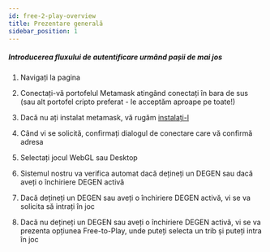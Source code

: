```yaml
---
id: free-2-play-overview
title: Prezentare generală
sidebar_position: 1
---
```


##### **Introducerea fluxului de autentificare urmând pașii de mai jos**

1. Navigați la pagina [](https://niftyleague.com/games)

2. Conectați-vă portofelul Metamask atingând conectați în bara de sus (sau alt portofel cripto preferat - le acceptăm aproape pe toate!)

3. Dacă nu ați instalat metamask, vă rugăm [instalați-l](https://metamask.io/)

4. Când vi se solicită, confirmați dialogul de conectare care vă confirmă adresa

5. Selectați jocul WebGL sau Desktop

6. Sistemul nostru va verifica automat dacă dețineți un DEGEN sau dacă aveți o închiriere DEGEN activă

7. Dacă dețineți un DEGEN sau aveți o închiriere DEGEN activă, vi se va solicita să intrați în joc

8. Dacă nu dețineți un DEGEN sau aveți o închiriere DEGEN activă, vi se va prezenta opțiunea Free-to-Play, unde puteți selecta un trib și puteți intra în joc
